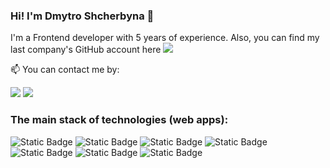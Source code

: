 ### Hi! I'm Dmytro Shcherbyna  👋

I'm a Frontend developer with 5 years of experience. Also, you can find my last company's GitHub account here <a href="https://github.com/DmytroShcherbyna" target="_blank"><img src="https://img.shields.io/badge/DmytroShcherbyna-back?logo=github&logoColor=white&label=GitHub&labelColor=black&color=black"><a/>


📫 You can contact me by:

<a href="mailto:shch.d.vol@gmail.com" target="_blank"><img src="https://img.shields.io/badge/Dmytro%20Shcherbyna-%23c71610?logo=gmail&logoColor=white&color=%23c71610"><a/>
<a href="https://linkedin.com/in/shcherbyna-d" target="_blank"><img src="https://img.shields.io/badge/Dmytro%20Shcherbyna-%230A66C2?logo=linkedin&logoColor=white&color=%230A66C2"><a/>



### The main stack of technologies (web apps):
![Static Badge](https://img.shields.io/badge/JavaScript-black?style=for-the-badge&logo=javascript&logoColor=black&labelColor=%23F7DF1E&color=%23F7DF1E)
![Static Badge](https://img.shields.io/badge/React.js-%2361DAFB?style=for-the-badge&logo=react&logoColor=%2361DAFB&labelColor=black&color=black)
![Static Badge](https://img.shields.io/badge/Next.js-black?style=for-the-badge&logo=nextdotjs&logoColor=white&labelColor=black&color=black)
![Static Badge](https://img.shields.io/badge/TypeScript-blue?style=for-the-badge&logo=typescript&logoColor=white&labelColor=%233178C6&color=%233178C6)
![Static Badge](https://img.shields.io/badge/Redux-white?style=for-the-badge&logo=Redux&logoColor=%23764ABC&labelColor=%23eeeeee&color=%23eeeeee)
![Static Badge](https://img.shields.io/badge/SWR-black?style=for-the-badge&logo=swr&logoColor=black&labelColor=%23eeeeee&color=%23eeeeee)
![Static Badge](https://img.shields.io/badge/-black?style=for-the-badge&logo=styledcomponents&logoColor=black&label=styled-components&labelColor=%23DB7093&color=%23DB7093)
